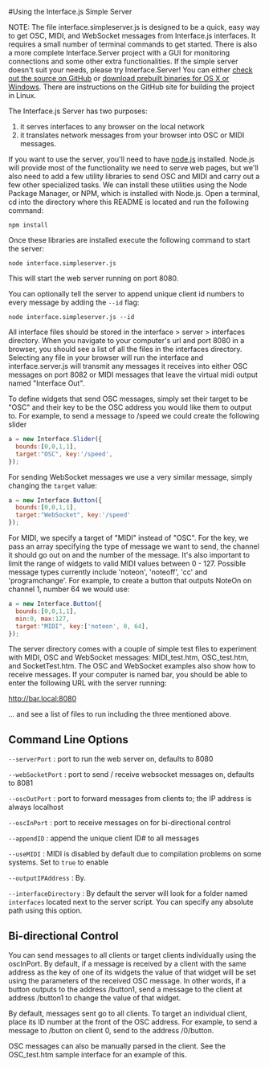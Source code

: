 #Using the Interface.js Simple Server

NOTE: The file interface.simpleserver.js is designed to be a quick, easy way to get OSC, MIDI, and WebSocket messages from Interface.js interfaces. It requires a small number of terminal commands to get started. There is also a more complete Interface.Server project with a GUI for monitoring connections and some other extra functionalities. If the simple server doesn't suit your needs, please try Interface.Server! You can either [check out the source on GitHub][interface_server_github] or [download prebuilt binaries for OS X or Windows][interface_builds]. There are instructions on the GitHub site for building the project in Linux.

The Interface.js Server has two purposes: 
  1) it serves interfaces to any browser on the local network
  2) it translates network messages from your browser into OSC or MIDI messages.
  
If you want to use the server, you'll need to have [node.js][nodejs] installed. Node.js will provide most of the functionality we need to serve web pages, but we'll also need to add a few utility libraries to send OSC and MIDI and carry out a few other specialized tasks. We can install these utilities using the Node Package Manager, or NPM, which is installed with Node.js. Open a terminal, cd into the directory where this README is located and run the following command:

```
npm install
```

Once these libraries are installed execute the following command to start the server:

```node interface.simpleserver.js```

This will start the web server running on port 8080.

You can optionally tell the server to append unique client id numbers to every message by adding the `--id` flag:

```node interface.simpleserver.js --id```

All interface files should be stored in the interface > server > interfaces directory. When you navigate to your computer's url and port 8080 in a browser, you should see a list of all the files in the interfaces directory. Selecting any file in your browser will run the interface and interface.server.js will transmit any messages it receives into either OSC messages on port 8082 or MIDI messages that leave the virtual midi output named "Interface Out".

To define widgets that send OSC messages, simply set their target to be "OSC" and their key to be the OSC address you would like them to output to. For example, to send a message to /speed we could create the following slider

```javascript
a = new Interface.Slider({
  bounds:[0,0,1,1],
  target:"OSC", key:'/speed',
});
```

For sending WebSocket messages we use a very similar message, simply changing the `target` value:

```javascript
a = new Interface.Button({
  bounds:[0,0,1,1],
  target:"WebSocket", key:'/speed'
});
```

For MIDI, we specify a target of "MIDI" instead of "OSC". For the key, we pass an array specifying the type of message we want to send, the channel it should go out on and the number of the message. It's also important to limit the range of widgets to valid MIDI values between 0 - 127. Possible message types currently include 'noteon', 'noteoff', 'cc' and 'programchange'. For example, to create a button that outputs NoteOn on channel 1, number 64 we would use:

```javascript
a = new Interface.Button({
  bounds:[0,0,1,1],
  min:0, max:127,
  target:"MIDI", key:['noteon', 0, 64],
});
```

The server directory comes with a couple of simple test files to experiment with MIDI, OSC and WebSocket messages: MIDI_test.htm, OSC_test.htm, and SocketTest.htm. The OSC and WebSocket examples also show how to receive messages. If your computer is named bar, you should be able to enter the following URL with the server running:

http://bar.local:8080

... and see a list of files to run including the three mentioned above.

## Command Line Options

`--serverPort`    : port to run the web server on, defaults to 8080

`--webSocketPort` : port to send / receive websocket messages on, defaults to 8081

`--oscOutPort`    : port to forward messages from clients to; the IP address is always localhost

`--oscInPort`     : port to receive messages on for bi-directional control

`--appendID`      : append the unique client ID# to all messages

`--useMIDI`       : MIDI is disabled by default due to compilation problems on some systems. Set to `true` to enable

`--outputIPAddress` : By.

`--interfaceDirectory` : By default the server will look for a folder named `interfaces` located next to the server script. You can specify any absolute path using this option.

## Bi-directional Control
You can send messages to all clients or target clients individually using the oscInPort. By default, if a message is received by a client with the same address as the key of one of its widgets the value of that widget will be set using the parameters of the received OSC message. In other words, if a button outputs to the address /button1, send a message to the client at address /button1 to change the value of that widget.

By default, messages sent go to all clients. To target an individual client, place its ID number at the front of the OSC address. For example, to send a message to /button on client 0, send to the address /0/button.

OSC messages can also be manually parsed in the client. See the OSC_test.htm sample interface for an example of this.

[nodejs]:http://nodejs.org
[npm]:http://nodejs.org/download/
[interface_server_github]:https://github.com/charlieroberts/interface.server
[interface_builds]:http://www.charlie-roberts.com/interface/builds
